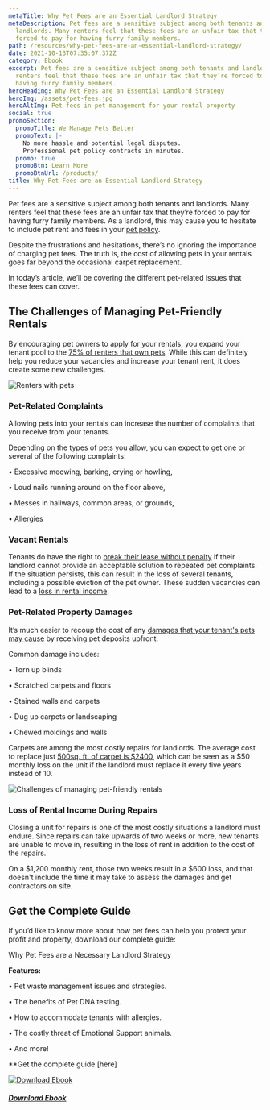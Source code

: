 ```yaml
---
metaTitle: Why Pet Fees are an Essential Landlord Strategy
metaDescription: Pet fees are a sensitive subject among both tenants and
  landlords. Many renters feel that these fees are an unfair tax that they’re
  forced to pay for having furry family members.
path: /resources/why-pet-fees-are-an-essential-landlord-strategy/
date: 2021-10-13T07:35:07.372Z
category: Ebook
excerpt: Pet fees are a sensitive subject among both tenants and landlords. Many
  renters feel that these fees are an unfair tax that they’re forced to pay for
  having furry family members.
heroHeading: Why Pet Fees are an Essential Landlord Strategy
heroImg: /assets/pet-fees.jpg
heroAltImg: Pet fees in pet management for your rental property
social: true
promoSection:
  promoTitle: We Manage Pets Better​
  promoText: |-
    No more hassle and potential legal disputes.
    Professional pet policy contracts in minutes.
  promo: true
  promoBtn: Learn More
  promoBtnUrl: /products/
title: Why Pet Fees are an Essential Landlord Strategy
---
```

Pet fees are a sensitive subject among both tenants and landlords. Many renters feel that these fees are an unfair tax that they’re forced to pay for having furry family members. As a landlord, this may cause you to hesitate to include pet rent and fees in your [pet policy](https://landlordtech.com/resources/the-true-cost-of-having-a-bad-pet-policy).

Despite the frustrations and hesitations, there’s no ignoring the importance of charging pet fees. The truth is, the cost of allowing pets in your rentals goes far beyond the occasional carpet replacement.

In today’s article, we’ll be covering the different pet-related issues that these fees can cover.

## The Challenges of Managing Pet-Friendly Rentals

By encouraging pet owners to apply for your rentals, you expand your tenant pool to the [75% of renters that own pets](https://landlordtech.com/resources/the-landlords-guide-to-tenants-with-pets/). While this can definitely help you reduce your vacancies and increase your tenant rent, it does create some new challenges.

![Renters with pets](/assets/pet-screening-for-landlords.jpg "Renters with pets")

### Pet-Related Complaints

Allowing pets into your rentals can increase the number of complaints that you receive from your tenants.

Depending on the types of pets you allow, you can expect to get one or several of the following complaints:

• Excessive meowing, barking, crying or howling,

• Loud nails running around on the floor above,

• Messes in hallways, common areas, or grounds,

• Allergies

### Vacant Rentals

Tenants do have the right to [break their lease without penalty](https://www.nolo.com/legal-encyclopedia/question-break-lease-noise-apartment-28219.html#:~:text=Shouting%20neighbors%20and%20barking%20dogs,rent%20due%20under%20the%20lease.) if their landlord cannot provide an acceptable solution to repeated pet complaints. If the situation persists, this can result in the loss of several tenants, including a possible eviction of the pet owner. These sudden vacancies can lead to a [loss in rental income](https://landlordtech.com/resources/five-ways-you-are-losing-money-as-a-property-owner).

### Pet-Related Property Damages 

It’s much easier to recoup the cost of any [damages that your tenant's pets may cause](https://landlordtech.com/resources/protecting-your-rental-property-from-pet-damage) by receiving pet deposits upfront.

Common damage includes:

• Torn up blinds

• Scratched carpets and floors

• Stained walls and carpets

• Dug up carpets or landscaping

• Chewed moldings and walls

Carpets are among the most costly repairs for landlords. The average cost to replace just [500sq. ft. of carpet is $2400](https://homeguide.com/costs/carpet-installation-cost), which can be seen as a $50 monthly loss on the unit if the landlord must replace it every five years instead of 10.

![Challenges of managing pet-friendly rentals](/assets/pet-friendly-rentals-.jpg "Challenges of Managing Pet-Friendly Rentals")

### Loss of Rental Income During Repairs

Closing a unit for repairs is one of the most costly situations a landlord must endure. Since repairs can take upwards of two weeks or more, new tenants are unable to move in, resulting in the loss of rent in addition to the cost of the repairs.

On a $1,200 monthly rent, those two weeks result in a $600 loss, and that doesn't include the time it may take to assess the damages and get contractors on site.

## Get the Complete Guide

If you’d like to know more about how pet fees can help you protect your profit and property, download our complete guide:

Why Pet Fees are a Necessary Landlord Strategy

**Features:**

• Pet waste management issues and strategies.

• The benefits of Pet DNA testing.

• How to accommodate tenants with allergies.

• The costly threat of Emotional Support animals.

• And more!

\*\*Get the complete guide \[here]

[![Download Ebook](/assets/why-pet-fees.png "Ebook")](/assets/ourpetpolicy_landlord_strategy_e-book.pdf)

###### **[Download Ebook](/assets/ourpetpolicy_landlord_strategy_e-book.pdf)**